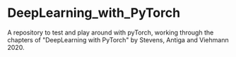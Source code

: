 # DeepLearning_with_PyTorch
A repository to test and play around with pyTorch, working through the chapters of "DeepLearning with PyTorch" by Stevens, Antiga and Viehmann 2020.
